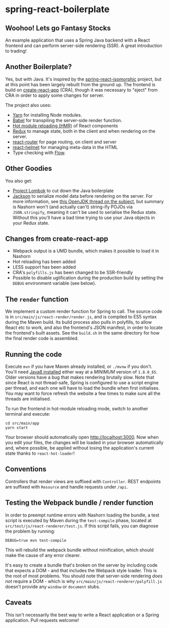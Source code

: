 # spring-react-boilerplate

## Woohoo! Lets go Fantasy Stocks

An example application that uses a Spring Java backend with a React
frontend and can perform server-side rendering (SSR). A great introduction to trading!

## Another Boilerplate?

Yes, but with Java. It's inspired by the
[spring-react-isomorphic](https://github.com/sdeleuze/spring-react-isomorphic)
project, but at this point has been largely rebuilt from the ground up. The
frontend is build on
[create-react-app](https://github.com/facebookincubator/create-react-app)
(CRA), though it was necessary to "eject" from CRA in order to apply some
changes for server.

The project also uses:

- [Yarn](https://yarnpkg.com/) for installing Node modules.
- [Babel](https://babeljs.io/) for transpiling the server-side render function.
- [Hot module reloading (HMR)](https://github.com/gaearon/react-hot-loader) of React components
- [Redux](https://github.com/reactjs/redux) to manage state, both in the client and when rendering on the server.
- [react-router](https://github.com/ReactTraining/react-router) for page routing, on client and server
- [react-helmet](https://github.com/nfl/react-helmet) for managing meta-data in the HTML
- Type checking with [Flow](https://flowtype.org/).

## Other Goodies

You also get:

- [Project Lombok](https://projectlombok.org/) to cut down the Java
  boilerplate
- [Jackson](https://github.com/FasterXML/jackson) to serialize model data
  before rendering on the server. For more information, see
  [this OpenJDK thread on the subject](http://mail.openjdk.java.net/pipermail/nashorn-dev/2013-September/002006.html),
  but summary is Nashorn won't (and actually can't) string-ify POJOs via
  `JSON.stringify`, meaning it can't be used to serialise the Redux state.
  Without this you'll have a bad time trying to use your Java objects in
  your Redux state.

## Changes from create-react-app

   * Webpack output is a UMD bundle, which makes it possible to load it in
     Nashorn
   * Hot reloading has been added
   * LESS support has been added
   * CRA's `polyfills.js` has been changed to be SSR-friendly
   * Possible to disable uglification during the production build by
     setting the `DEBUG` environment variable (see below).

## The `render` function

We implement a custom render function for Spring to call. The source code
is in `src/main/js/react-render/render.js`, and is compiled to ES5 syntax
during the Maven build. Its build process also pulls in polyfills, to allow
React etc to work, and also the frontend's JSON manifest, in order to
locate the frontend's built assets. See the `build.sh` in the same
directory for how the final render code is assembled.

## Running the code

Execute `mvn` if you have Maven already installed, or `./mvnw` if you
don't. You'll need [Java8
installed](http://www.oracle.com/technetwork/java/javase/downloads/jdk8-downloads-2133151.html)
either way at a *MINIMUM* version of `1.8.0_65`. Older versions have a bug
that makes rendering brutally slow. Note that since React is not
thread-safe, Spring is configured to use a script engine per thread, and
each one will have to load the bundle when first initialises. You may want
to force refresh the website a few times to make sure all the threads are
initialised.

To run the frontend in hot-module reloading mode, switch to another
terminal and execute:

    cd src/main/app
    yarn start

Your browser should automatically open
[http://localhost:3000](http://localhost:3000).  Now when you edit your
files, the changes will be loaded in your browser automatically and, where
possible, be applied without losing the application's current state thanks
to `react-hot-loader`!

## Conventions

Controllers that render views are suffixed with `Controller`. REST endpoints are
suffixed with `Resource` and handle requests under `/api`.

## Testing the Webpack bundle / render function

In order to preempt runtime errors with Nashorn loading the bundle, a test
script is executed by Maven during the `test-compile` phase, located at
`src/test/js/react-renderer/test.js`. If this script fails, you can diagnose the problem
by running:

    DEBUG=true mvn test-compile

This will rebuild the webpack bundle without minification, which should
make the cause of any error clearer.

It's easy to create a bundle that's broken on the server by including code that
expects a DOM - and that includes the Webpack style loader. This is the root of
most problems. You should note that server-side rendering *does not* require a
DOM - which is why `src/main/js/react-renderer/polyfill.js` doesn't provide
any `window` or `document` stubs.

## Caveats

This isn't necessarily the best way to write a React application or a
Spring application. Pull requests welcome!
